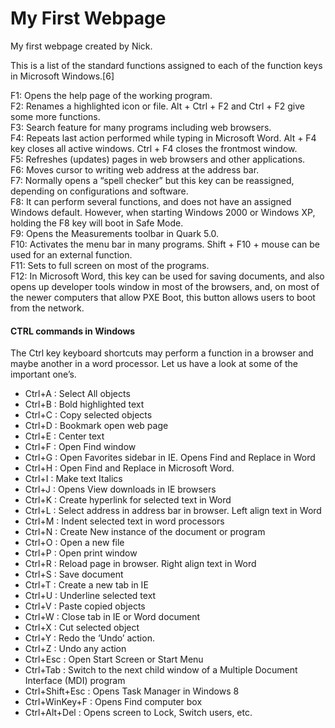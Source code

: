 
<body>
<h1>My First Webpage</h1>
<p>My first webpage created by Nick.</p>
<p>This is a list of the standard functions assigned to each of the function keys in Microsoft Windows.[6]</p>

<p>F1: Opens the help page of the working program.<br>
F2: Renames a highlighted icon or file. Alt + Ctrl + F2 and Ctrl + F2 give some more functions.<br>
F3: Search feature for many programs including web browsers.<br>
F4: Repeats last action performed while typing in Microsoft Word. Alt + F4 key closes all active windows. Ctrl + F4 closes the frontmost window.<br>
F5: Refreshes (updates) pages in web browsers and other applications.<br>
F6: Moves cursor to writing web address at the address bar.<br>
F7: Normally opens a “spell checker” but this key can be reassigned, depending on configurations and software.<br>
F8: It can perform several functions, and does not have an assigned Windows default. However, when starting Windows 2000 or Windows XP, holding the F8 key will boot in Safe Mode.<br>
F9: Opens the Measurements toolbar in Quark 5.0.<br>
F10: Activates the menu bar in many programs. Shift + F10 + mouse can be used for an external function.<br>
F11: Sets to full screen on most of the programs.<br>
F12: In Microsoft Word, this key can be used for saving documents, and also opens up developer tools window in most of the browsers, and, on most of the newer computers that allow PXE Boot, this button allows users to boot from the network.</p>

<h4>CTRL commands in Windows</h4>
<p>The Ctrl key keyboard shortcuts may perform a function in a browser and maybe another in a word processor. Let us have a look at some of the important one’s.</p>
<ul>
<li>Ctrl+A : Select All objects</li>

<li>Ctrl+B : Bold highlighted text</li>

<li>Ctrl+C : Copy selected objects</li>

<li>Ctrl+D : Bookmark open web page</li>

<li>Ctrl+E : Center text</li>

<li>Ctrl+F : Open Find window</li>


 
<li>Ctrl+G : Open Favorites sidebar in IE. Opens Find and Replace in Word</li>

<li>Ctrl+H : Open Find and Replace in Microsoft Word.</li>

<li>Ctrl+I : Make text Italics</li>

<li>Ctrl+J : Opens View downloads in IE browsers</li>

<li>Ctrl+K : Create hyperlink for selected text in Word</li>

<li>Ctrl+L : Select address in address bar in browser. Left align text in Word</li>

<li>Ctrl+M : Indent selected text in word processors</li>

<li>Ctrl+N : Create New instance of the document or program</li>

<li>Ctrl+O : Open a new file</li>

<li>Ctrl+P : Open print window</li>

<li>Ctrl+R : Reload page in browser. Right align text in Word</li>

<li>Ctrl+S : Save document</li>

<li>Ctrl+T : Create a new tab in IE</li>

<li>Ctrl+U : Underline selected text</li>

<li>Ctrl+V : Paste copied objects</li>

<li>Ctrl+W : Close tab in IE or Word document</li>

<li>Ctrl+X : Cut selected object</li>

<li>Ctrl+Y : Redo the ‘Undo’ action.</li>

<li>Ctrl+Z : Undo any action</li>

<li>Ctrl+Esc : Open Start Screen or Start Menu</li>

<li>Ctrl+Tab : Switch to the next child window of a Multiple Document Interface (MDI) program</li>

<li>Ctrl+Shift+Esc    : Opens Task Manager in Windows 8</li>

<li>Ctrl+WinKey+F  : Opens Find computer box</li>

<li>Ctrl+Alt+Del       : Opens screen to Lock, Switch users, etc.</li>

</body>
</html>